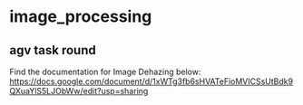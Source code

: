 # image_processing
agv task round
-------------------------
Find the documentation for Image Dehazing below:
https://docs.google.com/document/d/1xWTg3fb6sHVATeFioMVICSsUtBdk9QXuaYlS5LJObWw/edit?usp=sharing
